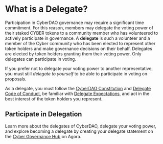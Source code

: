 # What is a Delegate?

Participation in CyberDAO governance may require a significant time commitment. For this reason, members may delegate the voting power of their staked CYBER tokens to a community member who has volunteered to actively participate in governance. A **delegate** is such a volunteer and a member of the Cyber community who has been elected to represent other token holders and make governance decisions on their behalf. Delegates are elected by token holders granting them their voting power. Only delegates can participate in voting.

If you prefer not to delegate your voting power to another representative, you must still *delegate to yourself* to be able to participate in voting on proposals.

As a delegate, you must follow the [CyberDAO Constitution](/governance/constitution) and [Delegate Code of Conduct](/governance/code-of-conduct), be familiar with [Delegate Expectations](/governance/delegate-expectation), and act in the best interest of the token holders you represent.

## Participate in Delegation

Learn more about the delegates of CyberDAO, delegate your voting power, and explore becoming a delegate by creating your delegate statement on the [Cyber Governance Hub](http://gov.cyber.co/) on Agora.